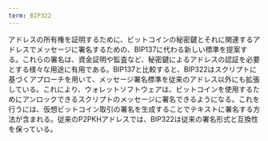 ```yaml
---
term: BIP322
---
```

アドレスの所有権を証明するために、ビットコインの秘密鍵とそれに関連するアドレスでメッセージに署名するための、BIP137に代わる新しい標準を提案する。これらの署名は、資金証明や監査など、秘密鍵によるアドレスの認証を必要とする様々な用途に有用である。BIP137と比較すると、BIP322はスクリプトに基づくアプローチを用いて、メッセージ署名標準を従来のアドレス以外にも拡張している。これにより、ウォレットソフトウェアは、ビットコインを使用するためにアンロックできるスクリプトのメッセージに署名できるようになる。これを行うには、仮想ビットコイン取引の署名を生成することでテキストに署名する方法が含まれる。従来のP2PKHアドレスでは、BIP322は従来の署名形式と互換性を保っている。